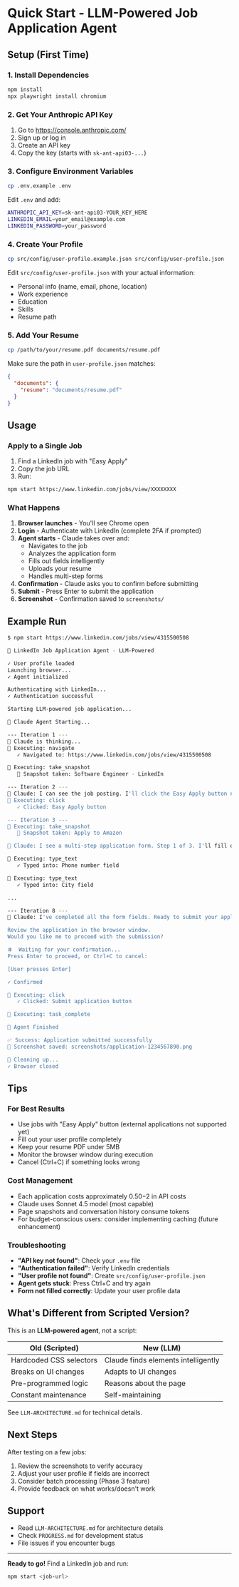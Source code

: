 # Quick Start - LLM-Powered Job Application Agent

## Setup (First Time)

### 1. Install Dependencies
```bash
npm install
npx playwright install chromium
```

### 2. Get Your Anthropic API Key
1. Go to https://console.anthropic.com/
2. Sign up or log in
3. Create an API key
4. Copy the key (starts with `sk-ant-api03-...`)

### 3. Configure Environment Variables
```bash
cp .env.example .env
```

Edit `.env` and add:
```bash
ANTHROPIC_API_KEY=sk-ant-api03-YOUR_KEY_HERE
LINKEDIN_EMAIL=your_email@example.com
LINKEDIN_PASSWORD=your_password
```

### 4. Create Your Profile
```bash
cp src/config/user-profile.example.json src/config/user-profile.json
```

Edit `src/config/user-profile.json` with your actual information:
- Personal info (name, email, phone, location)
- Work experience
- Education
- Skills
- Resume path

### 5. Add Your Resume
```bash
cp /path/to/your/resume.pdf documents/resume.pdf
```

Make sure the path in `user-profile.json` matches:
```json
{
  "documents": {
    "resume": "documents/resume.pdf"
  }
}
```

## Usage

### Apply to a Single Job

1. Find a LinkedIn job with "Easy Apply"
2. Copy the job URL
3. Run:

```bash
npm start https://www.linkedin.com/jobs/view/XXXXXXXX
```

### What Happens

1. **Browser launches** - You'll see Chrome open
2. **Login** - Authenticate with LinkedIn (complete 2FA if prompted)
3. **Agent starts** - Claude takes over and:
   - Navigates to the job
   - Analyzes the application form
   - Fills out fields intelligently
   - Uploads your resume
   - Handles multi-step forms
4. **Confirmation** - Claude asks you to confirm before submitting
5. **Submit** - Press Enter to submit the application
6. **Screenshot** - Confirmation saved to `screenshots/`

## Example Run

```bash
$ npm start https://www.linkedin.com/jobs/view/4315500508

🤖 LinkedIn Job Application Agent - LLM-Powered

✓ User profile loaded
Launching browser...
✓ Agent initialized

Authenticating with LinkedIn...
✓ Authentication successful

Starting LLM-powered job application...

🤖 Claude Agent Starting...

--- Iteration 1 ---
💭 Claude is thinking...
🔧 Executing: navigate
   ✓ Navigated to: https://www.linkedin.com/jobs/view/4315500508

🔧 Executing: take_snapshot
   📸 Snapshot taken: Software Engineer - LinkedIn

--- Iteration 2 ---
💬 Claude: I can see the job posting. I'll click the Easy Apply button now.
🔧 Executing: click
   ✓ Clicked: Easy Apply button

--- Iteration 3 ---
🔧 Executing: take_snapshot
   📸 Snapshot taken: Apply to Amazon

💬 Claude: I see a multi-step application form. Step 1 of 3. I'll fill out the contact information fields.

🔧 Executing: type_text
   ✓ Typed into: Phone number field

🔧 Executing: type_text
   ✓ Typed into: City field

...

--- Iteration 8 ---
💬 Claude: I've completed all the form fields. Ready to submit your application to Amazon for the Software Engineer position.

Review the application in the browser window.
Would you like me to proceed with the submission?

⏸️  Waiting for your confirmation...
Press Enter to proceed, or Ctrl+C to cancel:

[User presses Enter]

✓ Confirmed

🔧 Executing: click
   ✓ Clicked: Submit application button

🔧 Executing: task_complete

🏁 Agent Finished

✅ Success: Application submitted successfully
📸 Screenshot saved: screenshots/application-1234567890.png

🧹 Cleaning up...
✓ Browser closed
```

## Tips

### For Best Results
- Use jobs with "Easy Apply" button (external applications not supported yet)
- Fill out your user profile completely
- Keep your resume PDF under 5MB
- Monitor the browser window during execution
- Cancel (Ctrl+C) if something looks wrong

### Cost Management
- Each application costs approximately $0.50-$2 in API costs
- Claude uses Sonnet 4.5 model (most capable)
- Page snapshots and conversation history consume tokens
- For budget-conscious users: consider implementing caching (future enhancement)

### Troubleshooting
- **"API key not found"**: Check your `.env` file
- **"Authentication failed"**: Verify LinkedIn credentials
- **"User profile not found"**: Create `src/config/user-profile.json`
- **Agent gets stuck**: Press Ctrl+C and try again
- **Form not filled correctly**: Update your user profile data

## What's Different from Scripted Version?

This is an **LLM-powered agent**, not a script:

| Old (Scripted) | New (LLM) |
|----------------|-----------|
| Hardcoded CSS selectors | Claude finds elements intelligently |
| Breaks on UI changes | Adapts to UI changes |
| Pre-programmed logic | Reasons about the page |
| Constant maintenance | Self-maintaining |

See `LLM-ARCHITECTURE.md` for technical details.

## Next Steps

After testing on a few jobs:
1. Review the screenshots to verify accuracy
2. Adjust your user profile if fields are incorrect
3. Consider batch processing (Phase 3 feature)
4. Provide feedback on what works/doesn't work

## Support

- Read `LLM-ARCHITECTURE.md` for architecture details
- Check `PROGRESS.md` for development status
- File issues if you encounter bugs

---

**Ready to go!** Find a LinkedIn job and run:
```bash
npm start <job-url>
```
